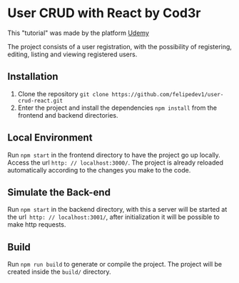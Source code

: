 # User CRUD with React by Cod3r 

This "tutorial" was made by the platform [Udemy](udemy.com)

The project consists of a user registration, with the possibility of registering, editing, listing and viewing registered users.

## Installation

1. Clone the repository `git clone https://github.com/felipedev1/user-crud-react.git`
2. Enter the project and install the dependencies `npm install` from the frontend and backend directories.

## Local Environment

Run `npm start` in the frontend directory to have the project go up locally. Access the url `http: // localhost:3000/`. The project is already reloaded automatically according to the changes you make to the code.

## Simulate the Back-end

Run `npm start` in the backend directory, with this a server will be started at the url` http: // localhost:3001/`, after initialization it will be possible to make http requests.

## Build

Run `npm run build` to generate or compile the project. The project will be created inside the `build/` directory.

